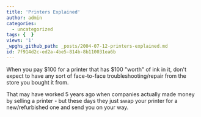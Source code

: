 ```yaml
---
title: 'Printers Explained'
author: admin
categories:
  - uncategorized
tags: {  }
views: '1'
_wpghs_github_path: _posts/2004-07-12-printers-explained.md
id: 7f914d2c-ed2a-4be5-814b-8b110031ea6b
---
```

<p>When you pay $100 for a printer that has $100 "worth" of ink in it, don't expect to have any sort of face-to-face troubleshooting/repair from the store you bought it from.</p>
<p>That may have worked 5 years ago when companies actually made money by selling a printer - but these days they just swap your printer for a new/refurbished one and send you on your way.</p>
